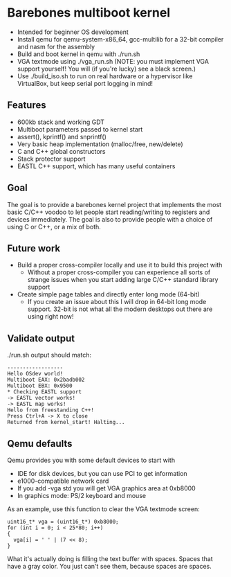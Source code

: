 # Barebones multiboot kernel

- Intended for beginner OS development
- Install qemu for qemu-system-x86_64, gcc-multilib for a 32-bit compiler and nasm for the assembly
- Build and boot kernel in qemu with ./run.sh
- VGA textmode using ./vga_run.sh (NOTE: you must implement VGA support yourself! You will (if you're lucky) see a black screen.)
- Use ./build_iso.sh to run on real hardware or a hypervisor like VirtualBox, but keep serial port logging in mind!

## Features

- 600kb stack and working GDT
- Multiboot parameters passed to kernel start
- assert(), kprintf() and snprintf()
- Very basic heap implementation (malloc/free, new/delete)
- C and C++ global constructors
- Stack protector support
- EASTL C++ support, which has many useful containers

## Goal

The goal is to provide a barebones kernel project that implements the most basic C/C++ voodoo to let people start reading/writing to registers and devices immediately. The goal is also to provide people with a choice of using C or C++, or a mix of both.

## Future work

- Build a proper cross-compiler locally and use it to build this project with
    - Without a proper cross-compiler you can experience all sorts of strange issues when you start adding large C/C++ standard library support
- Create simple page tables and directly enter long mode (64-bit)
    - If you create an issue about this I will drop in 64-bit long mode support. 32-bit is not what all the modern desktops out there are using right now!

## Validate output

./run.sh output should match:
```
------------------
Hello OSdev world!
Multiboot EAX: 0x2badb002
Multiboot EBX: 0x9500
* Checking EASTL support
-> EASTL vector works!
-> EASTL map works!
Hello from freestanding C++!
Press Ctrl+A -> X to close
Returned from kernel_start! Halting...
```

## Qemu defaults

Qemu provides you with some default devices to start with
- IDE for disk devices, but you can use PCI to get information
- e1000-compatible network card
- If you add -vga std you will get VGA graphics area at 0xb8000
- In graphics mode: PS/2 keyboard and mouse

As an example, use this function to clear the VGA textmode screen:
```
uint16_t* vga = (uint16_t*) 0xb8000;
for (int i = 0; i < 25*80; i++)
{
  vga[i] = ' ' | (7 << 8);
}
```
What it's actually doing is filling the text buffer with spaces. Spaces that have a gray color. You just can't see them, because spaces are spaces.
